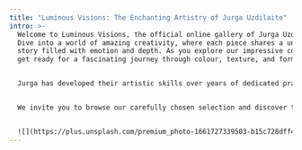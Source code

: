 ```yaml
---
title: "Luminous Visions: The Enchanting Artistry of Jurga Uzdilaite"
intro: >-
  Welcome to Luminous Visions, the official online gallery of Jurga Uzdilaite.
  Dive into a world of amazing creativity, where each piece shares a unique
  story filled with emotion and depth. As you explore our impressive collection,
  get ready for a fascinating journey through colour, texture, and form.


  Jurga has developed their artistic skills over years of dedicated practice, resulting in a signature style that combines the classic beauty of traditional techniques with the endless possibilities of modern innovation. In this space, you'll find a variety of artwork, from captivating landscapes and intriguing abstracts to expressive portraits and charming still lifes.


  We invite you to browse our carefully chosen selection and discover the colourful, vibrant world of Jurga. Whether you're a passionate collector or just looking for inspiration, Luminous Visions offers an engaging experience that will leave you appreciating the power and passion behind each piece.


  ![](https://plus.unsplash.com/premium_photo-1661727339503-b15c728dff40?ixlib=rb-4.0.3&ixid=MnwxMjA3fDB8MHxlZGl0b3JpYWwtZmVlZHwxOXx8fGVufDB8fHx8&auto=format&fit=crop&w=400&q=60)
---
```

